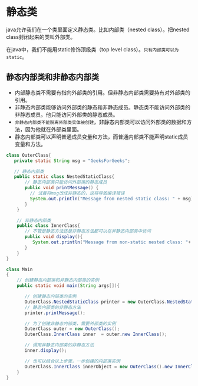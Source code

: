 
# 静态类
 java允许我们在一个类里面定义静态类。比如内部类（nested class）。把nested class封闭起来的类叫外部类。
 
 在java中，我们不能用static修饰顶级类（top level class）。`只有内部类可以为static`。
     
## 静态内部类和非静态内部类

- 内部静态类不需要有指向外部类的引用。但非静态内部类需要持有对外部类的引用。
- 非静态内部类能够访问外部类的静态和非静态成员。静态类不能访问外部类的非静态成员。他只能访问外部类的静态成员。
- `非静态内部类不能脱离外部类实体被创建`，非静态内部类可以访问外部类的数据和方法，因为他就在外部类里面。
- 静态内部类可以声明普通成员变量和方法，而普通内部类不能声明static成员变量和方法。

```java
class OuterClass{
   private static String msg = "GeeksForGeeks";

   // 静态内部类
   public static class NestedStaticClass{
       // 静态内部类只能访问外部类的静态成员
       public void printMessage() {
         // 试着将msg改成非静态的，这将导致编译错误 
         System.out.println("Message from nested static class: " + msg); 
       }
    }

    // 非静态内部类
    public class InnerClass{
       // 不管是静态方法还是非静态方法都可以在非静态内部类中访问
       public void display(){
          System.out.println("Message from non-static nested class: "+ msg);
       }
    }
} 

class Main
{
    // 创建静态内部类和非静态内部类的实例
    public static void main(String args[]){

       // 创建静态内部类的实例
       OuterClass.NestedStaticClass printer = new OuterClass.NestedStaticClass();
       // 静态内部类的非静态方法
       printer.printMessage();   

       // 为了创建非静态内部类，需要外部类的实例
       OuterClass outer = new OuterClass();        
       OuterClass.InnerClass inner  = outer.new InnerClass();

       // 调用非静态内部类的非静态方法
       inner.display();

       // 也可以结合以上步骤，一步创建的内部类实例
       OuterClass.InnerClass innerObject = new OuterClass().new InnerClass();
    }
}
```


